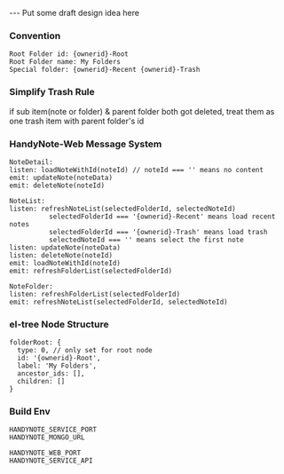 --- Put some draft design idea here

### Convention
```
Root Folder id: {ownerid}-Root
Root Folder name: My Folders
Special folder: {ownerid}-Recent {ownerid}-Trash
```

### Simplify Trash Rule
if sub item(note or folder) & parent folder both got deleted, treat them as one trash item with parent folder's id

### HandyNote-Web Message System
```
NoteDetail:
listen: loadNoteWithId(noteId) // noteId === '' means no content
emit: updateNote(noteData)
emit: deleteNote(noteId)

NoteList:
listen: refreshNoteList(selectedFolderId, selectedNoteId)
          selectedFolderId === '{ownerid}-Recent' means load recent notes
          selectedFolderId === '{ownerid}-Trash' means load trash
          selectedNoteId === '' means select the first note
listen: updateNote(noteData)
listen: deleteNote(noteId)
emit: loadNoteWithId(noteId)
emit: refreshFolderList(selectedFolderId)

NoteFolder:
listen: refreshFolderList(selectedFolderId)
emit: refreshNoteList(selectedFolderId, selectedNoteId)
```

### el-tree Node Structure
```
folderRoot: {
  type: 0, // only set for root node
  id: '{ownerid}-Root',
  label: 'My Folders',
  ancestor_ids: [],
  children: []
}
```

### Build Env
```
HANDYNOTE_SERVICE_PORT
HANDYNOTE_MONGO_URL

HANDYNOTE_WEB_PORT
HANDYNOTE_SERVICE_API
```
